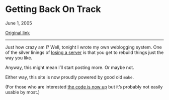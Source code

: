 Getting Back On Track
=====================

June 1, 2005

[Original link](http://www.aaronsw.com/weblog/metamake)

* * * * *

Just how crazy am I? Well, tonight I wrote my own weblogging system. One
of the silver linings of [losing a
server](http://aaronsw.com/weblog/whaaaa) is that you get to rebuild
things just the way you like.

Anyway, this might mean I’ll start posting more. Or maybe not.

Either way, this site is now proudly powered by good old `make`.

(For those who are interested [the code is now
up](http://www.aaronsw.com/weblog/code/) but it’s probably not easily
usable by most.)
